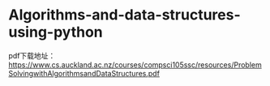 # Algorithms-and-data-structures-using-python

pdf下载地址：https://www.cs.auckland.ac.nz/courses/compsci105ssc/resources/ProblemSolvingwithAlgorithmsandDataStructures.pdf
